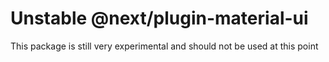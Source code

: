 # Unstable @next/plugin-material-ui

This package is still very experimental and should not be used at this point
